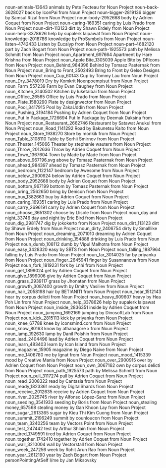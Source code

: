 noun-animals-13643 animals by Pete Fecteau for Noun Project
noun-back-3628027 back by IconPai from Noun Project
noun-bigger-2819136 bigger by Samsul Rizal from Noun Project
noun-body-2952668 body by Adrien Coquet from Noun Project
noun-caring-169351 caring by Luis Prado from Noun Project
noun-dirt-113123 dirt by Shawn Erdely from Noun Project
noun-help-3378626 help by supalerk laipawat from Noun Project
noun-knowledge-2018786 knowledge by ProSymbols from Noun Project
noun-listen-4742433 Listen by Eucalyp from Noun Project
noun-part-4682120 part by Zach Bogart from Noun Project
noun-path-1925573 path by Melissa Schmitt from Noun Project
noun_Apartment_697664 Apartment by Hare Krishna from Noun Project
noun_Apple Bite_1305039 Apple Bite by DPIcons from Noun Project
noun_Behind_984396 Behind by Tomasz Pasternak from Noun Project
noun_Bring to Front_3502493 Bring to Front by Gelso Designs from Noun Project
noun_Cup_60143 Cup by Tommy Lau from Noun Project
noun_Dry_3478019 Dry by Komkrit Noenpoempisut from Noun Project
noun_Farm_557239 Farm by Evan Caughey from Noun Project
noun_Kitchen_3140502 Kitchen by luketaibai from Noun Project
noun_Office_26565 Office by Luis Prado from Noun Project
noun_Plate_1580290 Plate by designvector from Noun Project
noun_Pool_3417915 Pool by ZakaUddin from Noun Project
noun_Pushing_3194184 Pushing by Adrien Coquet from Noun Project
noun_Put In Package_1726694 Put In Package by Deemak Daksina from Noun Project
noun_Restaurant_2662746 Restaurant by Satawat Anukul from Noun Project
noun_Road_1141292 Road by Bakunetsu Kaito from Noun Project
noun_Store_1938270 Store by monkik from Noun Project
noun_Table_3108110 Table by Serhii Smirnov from Noun Project
noun_Theater_145066 Theater by stephanie wauters from Noun Project
noun_Throw_2012636 Throw by Adrien Coquet from Noun Project
noun_Town_1367604 Town by Made by Made from Noun Project
noun_above_967196.svg above by Tomasz Pasternak from Noun Project
noun_ahead_984397 ahead by Tomasz Pasternak from Noun Project
noun_bedroom_1122147 bedroom by Awesome from Noun Project
noun_below_2900924 below by Adrien Coquet from Noun Project
noun_body_2952668 body by Adrien Coquet from Noun Project
noun_bottom_967199 bottom by Tomasz Pasternak from Noun Project
noun_bring_2562650 bring by Denicon from Noun Project
noun_buy_1382663 buy by Adrien Coquet from Noun Project
noun_caring_169351 caring by Luis Prado from Noun Project
noun_carry_2696191 carry by Adrien Coquet from Noun Project
noun_choose_3651302 choose by Llisole from Noun Project
noun_day and night_33746 day and night by Eric Bird from Noun Project
noun_dig_2981747 dig by jokokerto from Noun Project
noun_dirt_113123 dirt by Shawn Erdely from Noun Project
noun_dirty_2406754 dirty by Smalllike from Noun Project
noun_dreaming_2071010 dreaming by Adrien Coquet from Noun Project
noun_drinking_154888 drinking by Luis Prado from Noun Project
noun_dumb_108112 dumb by Vipul Malhotra from Noun Project
noun_easy_3428320 easy by SBTS from Noun Project
noun_falling_1887964 falling by Luis Prado from Noun Project
noun_far_3014025 far by priyanka from Noun Project
noun_finger_2645941 finger by Susannanova from Noun Project
noun_fork_1819231 fork by Lnhi from Noun Project
noun_get_1899024 get by Adrien Coquet from Noun Project
noun_give_1899006 give by Adrien Coquet from Noun Project
noun_grass_2939117 grass by Jhonatan from Noun Project
noun_growth_3087400 growth by Dmitry Vasiliev from Noun Project
noun_hair_2058198 hair by BETIANITI from Noun Project
noun_hear_1512143 hear by corpus delicti from Noun Project
noun_heavy_609607 heavy by Hea Poh Lin from Noun Project
noun_help_3378626 help by supalerk laipawat from Noun Project
noun_inside_2836351 inside by Adrien Coquet from Noun Project
noun_jumping_1692169 jumping by DinosoftLab from Noun Project
noun_kick_2815113 kick by priyanka from Noun Project
noun_knee_67788 knee by iconsmind.com from Noun Project
noun_know_80163 know by athanagore x from Noun Project
noun_lamp_192630 lamp by Danil Polshin from Noun Project
noun_lead_2404496 lead by Adrien Coquet from Noun Project
noun_learn_483403 learn by Icon Island from Noun Project
noun_magazine_15905 magazine by Diego Naive from Noun Project
noun_me_1408780 me by Ignat from Noun Project
noun_mood_1415339 mood by Creative Mania from Noun Project
noun_over_2900915 over by Adrien Coquet from Noun Project
noun_own_3067162 own by corpus delicti from Noun Project
noun_path_1925573 path by Melissa Schmitt from Noun Project
noun_pull_3117274 pull by Adrien Coquet from Noun Project
noun_read_2008322 read by Cantasia from Noun Project
noun_ready_1823361 ready by DigitalShards from Noun Project
noun_receive_2012635 receive by Adrien Coquet from Noun Project
noun_river_2025745 river by Alfonso López-Sanz from Noun Project
noun_seeding_3541933 seeding by Boris from Noun Project
noun_stealing money_657568 stealing money by Gan Khoon Lay from Noun Project
noun_sugar_2913365 sugar by Kieu Thi Kim Cuong from Noun Project
noun_summit_2196249 summit by counloucon from Noun Project
noun_team_3240256 team by Vectors Point from Noun Project
noun_test_247442 test by Arthur Shlain from Noun Project
noun_tired_1749591 tired by Adrien Coquet from Noun Project
noun_together_1742410 together by Adrien Coquet from Noun Project
noun_wall_3210004 wall by Vectorstall from Noun Project
noun_week_247256 week by Rohit Arun Rao from Noun Project
noun_year_2612190 year by Zach Bogart from Noun Project
personPointingAtSelf I/me by Jan Miksovsky
